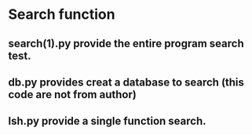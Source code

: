 # Search function

## search(1).py provide the entire program search test.

## db.py provides creat a database to search (this code are not from author)

## lsh.py provide a single function search.
